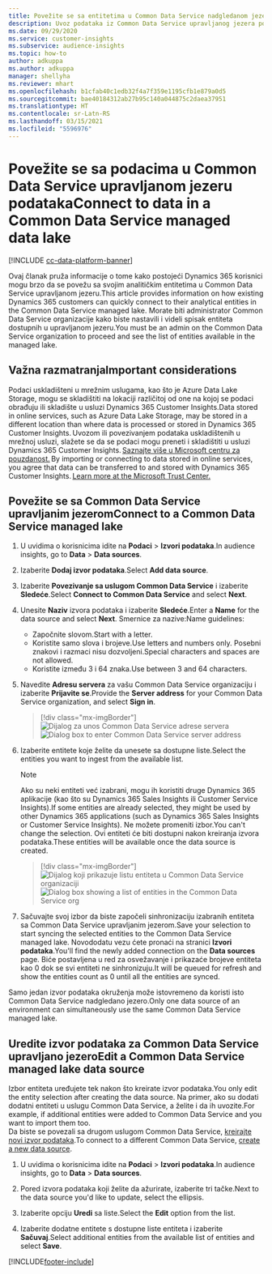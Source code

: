```yaml
---
title: Povežite se sa entitetima u Common Data Service nadgledanom jezeru
description: Uvoz podataka iz Common Data Service upravljanog jezera podataka.
ms.date: 09/29/2020
ms.service: customer-insights
ms.subservice: audience-insights
ms.topic: how-to
author: adkuppa
ms.author: adkuppa
manager: shellyha
ms.reviewer: mhart
ms.openlocfilehash: b1cfab40c1edb32f4a7f359e1195cfb1e879a0d5
ms.sourcegitcommit: bae40184312ab27b95c140a044875c2daea37951
ms.translationtype: HT
ms.contentlocale: sr-Latn-RS
ms.lasthandoff: 03/15/2021
ms.locfileid: "5596976"
---
```

# <a name="connect-to-data-in-a-common-data-service-managed-data-lake"></a><span data-ttu-id="41ff6-103">Povežite se sa podacima u Common Data Service upravljanom jezeru podataka</span><span class="sxs-lookup"><span data-stu-id="41ff6-103">Connect to data in a Common Data Service managed data lake</span></span>

[!INCLUDE [cc-data-platform-banner](../includes/cc-data-platform-banner.md)]

<span data-ttu-id="41ff6-104">Ovaj članak pruža informacije o tome kako postojeći Dynamics 365 korisnici mogu brzo da se povežu sa svojim analitičkim entitetima u Common Data Service upravljanom jezeru.</span><span class="sxs-lookup"><span data-stu-id="41ff6-104">This article provides information on how existing Dynamics 365 customers can quickly connect to their analytical entities in the Common Data Service managed lake.</span></span> <span data-ttu-id="41ff6-105">Morate biti administrator Common Data Service organizacije kako biste nastavili i videli spisak entiteta dostupnih u upravljanom jezeru.</span><span class="sxs-lookup"><span data-stu-id="41ff6-105">You must be an admin on the Common Data Service organization to proceed and see the list of entities available in the managed lake.</span></span>

## <a name="important-considerations"></a><span data-ttu-id="41ff6-106">Važna razmatranja</span><span class="sxs-lookup"><span data-stu-id="41ff6-106">Important considerations</span></span>

<span data-ttu-id="41ff6-107">Podaci uskladišteni u mrežnim uslugama, kao što je Azure Data Lake Storage, mogu se skladištiti na lokaciji različitoj od one na kojoj se podaci obrađuju ili skladište u usluzi Dynamics 365 Customer Insights.</span><span class="sxs-lookup"><span data-stu-id="41ff6-107">Data stored in online services, such as Azure Data Lake Storage, may be stored in a different location than where data is processed or stored in Dynamics 365 Customer Insights.</span></span><span data-ttu-id="41ff6-108"> Uvozom ili povezivanjem podataka uskladištenih u mrežnoj usluzi, slažete se da se podaci mogu preneti i skladištiti u usluzi Dynamics 365 Customer Insights. [Saznajte više u Microsoft centru za pouzdanost.](https://www.microsoft.com/trust-center)</span><span class="sxs-lookup"><span data-stu-id="41ff6-108"> By importing or connecting to data stored in online services, you agree that data can be transferred to and stored with Dynamics 365 Customer Insights. [Learn more at the Microsoft Trust Center.](https://www.microsoft.com/trust-center)</span></span>

## <a name="connect-to-a-common-data-service-managed-lake"></a><span data-ttu-id="41ff6-109">Povežite se sa Common Data Service upravljanim jezerom</span><span class="sxs-lookup"><span data-stu-id="41ff6-109">Connect to a Common Data Service managed lake</span></span>

1. <span data-ttu-id="41ff6-110">U uvidima o korisnicima idite na **Podaci** > **Izvori podataka**.</span><span class="sxs-lookup"><span data-stu-id="41ff6-110">In audience insights, go to **Data** > **Data sources**.</span></span>

2. <span data-ttu-id="41ff6-111">Izaberite **Dodaj izvor podataka**.</span><span class="sxs-lookup"><span data-stu-id="41ff6-111">Select **Add data source**.</span></span>

3. <span data-ttu-id="41ff6-112">Izaberite **Povezivanje sa uslugom Common Data Service** i izaberite **Sledeće**.</span><span class="sxs-lookup"><span data-stu-id="41ff6-112">Select **Connect to Common Data Service** and select **Next**.</span></span>

4. <span data-ttu-id="41ff6-113">Unesite **Naziv** izvora podataka i izaberite **Sledeće**.</span><span class="sxs-lookup"><span data-stu-id="41ff6-113">Enter a **Name** for the data source and select **Next**.</span></span> <span data-ttu-id="41ff6-114">Smernice za nazive:</span><span class="sxs-lookup"><span data-stu-id="41ff6-114">Name guidelines:</span></span> 
   - <span data-ttu-id="41ff6-115">Započnite slovom.</span><span class="sxs-lookup"><span data-stu-id="41ff6-115">Start with a letter.</span></span>
   - <span data-ttu-id="41ff6-116">Koristite samo slova i brojeve.</span><span class="sxs-lookup"><span data-stu-id="41ff6-116">Use letters and numbers only.</span></span> <span data-ttu-id="41ff6-117">Posebni znakovi i razmaci nisu dozvoljeni.</span><span class="sxs-lookup"><span data-stu-id="41ff6-117">Special characters and spaces are not allowed.</span></span>
   - <span data-ttu-id="41ff6-118">Koristite između 3 i 64 znaka.</span><span class="sxs-lookup"><span data-stu-id="41ff6-118">Use between 3 and 64 characters.</span></span>

5. <span data-ttu-id="41ff6-119">Navedite **Adresu servera** za vašu Common Data Service organizaciju i izaberite **Prijavite se**.</span><span class="sxs-lookup"><span data-stu-id="41ff6-119">Provide the **Server address** for your Common Data Service organization, and select **Sign in**.</span></span>

   > [!div class="mx-imgBorder"]
   > <span data-ttu-id="41ff6-120">![Dijalog za unos Common Data Service adrese servera](media/enter-CDS-org-details.png)</span><span class="sxs-lookup"><span data-stu-id="41ff6-120">![Dialog box to enter Common Data Service server address](media/enter-CDS-org-details.png)</span></span>

6. <span data-ttu-id="41ff6-121">Izaberite entitete koje želite da unesete sa dostupne liste.</span><span class="sxs-lookup"><span data-stu-id="41ff6-121">Select the entities you want to ingest from the available list.</span></span>    

   > [!NOTE]
   > <span data-ttu-id="41ff6-122">Ako su neki entiteti već izabrani, mogu ih koristiti druge Dynamics 365 aplikacije (kao što su Dynamics 365 Sales Insights ili Customer Service Insights).</span><span class="sxs-lookup"><span data-stu-id="41ff6-122">If some entities are already selected, they might be used by other Dynamics 365 applications (such as Dynamics 365 Sales Insights or Customer Service Insights).</span></span> <span data-ttu-id="41ff6-123">Ne možete promeniti izbor.</span><span class="sxs-lookup"><span data-stu-id="41ff6-123">You can't change the selection.</span></span> <span data-ttu-id="41ff6-124">Ovi entiteti će biti dostupni nakon kreiranja izvora podataka.</span><span class="sxs-lookup"><span data-stu-id="41ff6-124">These entities will be available once the data source is created.</span></span>

   > [!div class="mx-imgBorder"]
   > <span data-ttu-id="41ff6-125">![Dijalog koji prikazuje listu entiteta u Common Data Service organizaciji](media/select-analytical-entities.png)</span><span class="sxs-lookup"><span data-stu-id="41ff6-125">![Dialog box showing a list of entities in the Common Data Service org](media/select-analytical-entities.png)</span></span>

7. <span data-ttu-id="41ff6-126">Sačuvajte svoj izbor da biste započeli sinhronizaciju izabranih entiteta sa Common Data Service upravljanim jezerom.</span><span class="sxs-lookup"><span data-stu-id="41ff6-126">Save your selection to start syncing the selected entities to the Common Data Service managed lake.</span></span> <span data-ttu-id="41ff6-127">Novododatu vezu ćete pronaći na stranici **Izvori podataka**.</span><span class="sxs-lookup"><span data-stu-id="41ff6-127">You'll find the newly added connection on the **Data sources** page.</span></span> <span data-ttu-id="41ff6-128">Biće postavljena u red za osvežavanje i prikazaće brojeve entiteta kao 0 dok se svi entiteti ne sinhronizuju.</span><span class="sxs-lookup"><span data-stu-id="41ff6-128">It will be queued for refresh and show the entities count as 0 until all the entities are synced.</span></span>

<span data-ttu-id="41ff6-129">Samo jedan izvor podataka okruženja može istovremeno da koristi isto Common Data Service nadgledano jezero.</span><span class="sxs-lookup"><span data-stu-id="41ff6-129">Only one data source of an environment can simultaneously use the same Common Data Service managed lake.</span></span>

## <a name="edit-a-common-data-service-managed-lake-data-source"></a><span data-ttu-id="41ff6-130">Uredite izvor podataka za Common Data Service upravljano jezero</span><span class="sxs-lookup"><span data-stu-id="41ff6-130">Edit a Common Data Service managed lake data source</span></span>

<span data-ttu-id="41ff6-131">Izbor entiteta uređujete tek nakon što kreirate izvor podataka.</span><span class="sxs-lookup"><span data-stu-id="41ff6-131">You only edit the entity selection after creating the data source.</span></span> <span data-ttu-id="41ff6-132">Na primer, ako su dodati dodatni entiteti u uslugu Common Data Service, a želite i da ih uvozite.</span><span class="sxs-lookup"><span data-stu-id="41ff6-132">For example, if additional entities were added to Common Data Service and you want to import them too.</span></span>    
<span data-ttu-id="41ff6-133">Da biste se povezali sa drugom uslugom Common Data Service, [kreirajte novi izvor podataka](#connect-to-a-common-data-service-managed-lake).</span><span class="sxs-lookup"><span data-stu-id="41ff6-133">To connect to a different Common Data Service, [create a new data source](#connect-to-a-common-data-service-managed-lake).</span></span>

1. <span data-ttu-id="41ff6-134">U uvidima o korisnicima idite na **Podaci** > **Izvori podataka**.</span><span class="sxs-lookup"><span data-stu-id="41ff6-134">In audience insights, go to **Data** > **Data sources**.</span></span>

2. <span data-ttu-id="41ff6-135">Pored izvora podataka koji želite da ažurirate, izaberite tri tačke.</span><span class="sxs-lookup"><span data-stu-id="41ff6-135">Next to the data source you'd like to update, select the ellipsis.</span></span>

3. <span data-ttu-id="41ff6-136">Izaberite opciju **Uredi** sa liste.</span><span class="sxs-lookup"><span data-stu-id="41ff6-136">Select the **Edit** option from the list.</span></span>

4. <span data-ttu-id="41ff6-137">Izaberite dodatne entitete s dostupne liste entiteta i izaberite **Sačuvaj**.</span><span class="sxs-lookup"><span data-stu-id="41ff6-137">Select additional entities from the available list of entities and select **Save**.</span></span>


[!INCLUDE[footer-include](../includes/footer-banner.md)]